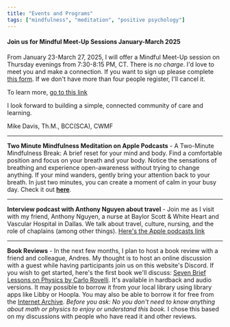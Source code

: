 ```yaml
---
title: "Events and Programs"
tags: ["mindfulness", "meditation", "positive psychology"]
---
```


#### Join us for Mindful Meet-Up Sessions January-March 2025

From January 23-March 27, 2025, I will offer a Mindful Meet-Up session on Thursday evenings from 7:30-8:15 PM, CT. There is *no charge*. I'd love to meet you and make a connection. If you want to sign up please complete [this form](https://forms.gle/UvJnRzBrt7s4b2pP9). If we don't have more than four people register, I'll cancel it. 

To learn more, [go to this link](https://drive.google.com/file/d/10VDyk35AwsjOGOZ3wN_MuKoAT-mob5mq/view?usp=sharing)

I look forward to building a simple, connected community of care and learning. 

Mike Davis, Th.M., BCC(SCA), CWMF

---

**Two Minute Mindfulness Meditation on Apple Podcasts** - A Two-Minute Mindfulness Break: A brief reset for your mind and body. Find a comfortable position and focus on your breath and your body. Notice the sensations of breathing and experience open-awareness without trying to change anything. If your mind wanders, gently bring your attention back to your breath. In just two minutes, you can create a moment of calm in your busy day. Check it out **[here](https://podcasts.apple.com/us/podcast/two-minute-mindfulness-meditation/id1765332412?i=1000673695128)**. 

---

**Interview podcast with Anthony Nguyen about travel** - Join me as I visit with my friend, Anthony Nguyen, a nurse at Baylor Scott & White Heart and Vascular Hospital in Dallas. We talk about travel, culture, nursing, and the role of chaplains (among other things). [Here's the Apple podcasts link](https://podcasts.apple.com/us/podcast/travel-health-and-generations-with-anthony-nguyen/id1765332412?i=1000666908796)

---

**Book Reviews** - In the next few months, I plan to host a book review with a friend and colleague, Andres. My thought is to host an online discussion with a guest while having participants join us on this website's Discord. If you wish to get started, here's the first book we'll discuss: [Seven Brief Lessons on Physics by Carlo Rovelli](https://bookshop.org/p/books/seven-brief-lessons-on-physics-carlo-rovelli/10216888?ean=9780399184413). It's available in hardback and audio versions. It may possible to borrow it from your local library using library apps like Libby or Hoopla. You may also be able to borrow it for free from the [Internet Archive](https://archive.org/details/seven-brief-lessons-on-physics-by-rovelli-carlo). *Before you ask: No you don't need to know anything about math or physics to enjoy or understand this book.* I chose this based on my discussions with people who have read it and other reviews.

